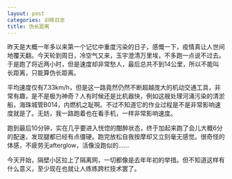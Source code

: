 ```yaml
---
layout: post
categories: 训练日志
title: 伪长距离
---
```


昨天是大概一年多以来第一个记忆中重度污染的日子，感慨一下，疫情真让人世间地覆天翻。今天轮到周日，冷空气又来，玉宇澄清万里埃，不多跑一点说不过去。于是跑了将近两小时，但是速度却非常愁人，最后总共不到14公里，所以不能叫长距离，只能算伪长距离。

平均速度仅有7.33km/h，但是这一路竟然仍然不断超越庞大的机动交通工具，非常有趣，是不是极为神奇？人有时候还是比机器快，例如这艘处理河涌污染的清淤船，海珠城管B014，内燃机之耻啊。不过不知道它的作业过程是不是非常影响速度就是了。无妨，我一路跑着也在看手机，一样非常影响速度。

跑到最后10分钟，实在几乎要进入恍惚的酣醉状态，终于加起来跑了会儿大概6分的配速，发现腿都已经有点僵硬。跑完放松自我按摩却又立刻毫无感觉。很奇怪的体感，不疲劳无afterglow，活像没跑似的……

今天开始，隔壁小区拉上了隔离网，一切都像是去年年初的举措。但不知道这样有什么意义，至少现在也就让人练练跨栏技术罢了。
